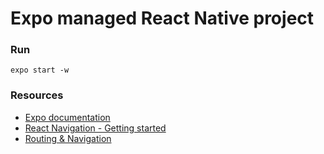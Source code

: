 # Expo managed React Native project

### Run
```
expo start -w
```
### Resources
- [Expo documentation](https://docs.expo.io/workflow/expo-cli/)
- [React Navigation - Getting started](https://reactnavigation.org/docs/getting-started/)
- [Routing & Navigation](https://docs.expo.io/guides/routing-and-navigation/)

